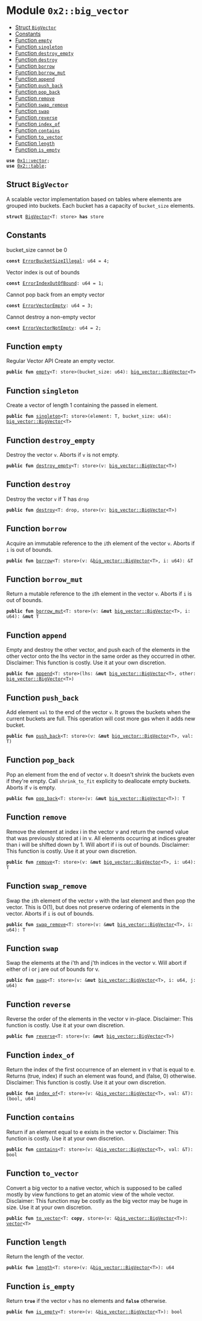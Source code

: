 
<a name="0x2_big_vector"></a>

# Module `0x2::big_vector`



-  [Struct `BigVector`](#0x2_big_vector_BigVector)
-  [Constants](#@Constants_0)
-  [Function `empty`](#0x2_big_vector_empty)
-  [Function `singleton`](#0x2_big_vector_singleton)
-  [Function `destroy_empty`](#0x2_big_vector_destroy_empty)
-  [Function `destroy`](#0x2_big_vector_destroy)
-  [Function `borrow`](#0x2_big_vector_borrow)
-  [Function `borrow_mut`](#0x2_big_vector_borrow_mut)
-  [Function `append`](#0x2_big_vector_append)
-  [Function `push_back`](#0x2_big_vector_push_back)
-  [Function `pop_back`](#0x2_big_vector_pop_back)
-  [Function `remove`](#0x2_big_vector_remove)
-  [Function `swap_remove`](#0x2_big_vector_swap_remove)
-  [Function `swap`](#0x2_big_vector_swap)
-  [Function `reverse`](#0x2_big_vector_reverse)
-  [Function `index_of`](#0x2_big_vector_index_of)
-  [Function `contains`](#0x2_big_vector_contains)
-  [Function `to_vector`](#0x2_big_vector_to_vector)
-  [Function `length`](#0x2_big_vector_length)
-  [Function `is_empty`](#0x2_big_vector_is_empty)


<pre><code><b>use</b> <a href="">0x1::vector</a>;
<b>use</b> <a href="table.md#0x2_table">0x2::table</a>;
</code></pre>



<a name="0x2_big_vector_BigVector"></a>

## Struct `BigVector`

A scalable vector implementation based on tables where elements are grouped into buckets.
Each bucket has a capacity of <code>bucket_size</code> elements.


<pre><code><b>struct</b> <a href="big_vector.md#0x2_big_vector_BigVector">BigVector</a>&lt;T: store&gt; <b>has</b> store
</code></pre>



<a name="@Constants_0"></a>

## Constants


<a name="0x2_big_vector_ErrorBucketSizeIllegal"></a>

bucket_size cannot be 0


<pre><code><b>const</b> <a href="big_vector.md#0x2_big_vector_ErrorBucketSizeIllegal">ErrorBucketSizeIllegal</a>: u64 = 4;
</code></pre>



<a name="0x2_big_vector_ErrorIndexOutOfBound"></a>

Vector index is out of bounds


<pre><code><b>const</b> <a href="big_vector.md#0x2_big_vector_ErrorIndexOutOfBound">ErrorIndexOutOfBound</a>: u64 = 1;
</code></pre>



<a name="0x2_big_vector_ErrorVectorEmpty"></a>

Cannot pop back from an empty vector


<pre><code><b>const</b> <a href="big_vector.md#0x2_big_vector_ErrorVectorEmpty">ErrorVectorEmpty</a>: u64 = 3;
</code></pre>



<a name="0x2_big_vector_ErrorVectorNotEmpty"></a>

Cannot destroy a non-empty vector


<pre><code><b>const</b> <a href="big_vector.md#0x2_big_vector_ErrorVectorNotEmpty">ErrorVectorNotEmpty</a>: u64 = 2;
</code></pre>



<a name="0x2_big_vector_empty"></a>

## Function `empty`

Regular Vector API
Create an empty vector.


<pre><code><b>public</b> <b>fun</b> <a href="big_vector.md#0x2_big_vector_empty">empty</a>&lt;T: store&gt;(bucket_size: u64): <a href="big_vector.md#0x2_big_vector_BigVector">big_vector::BigVector</a>&lt;T&gt;
</code></pre>



<a name="0x2_big_vector_singleton"></a>

## Function `singleton`

Create a vector of length 1 containing the passed in element.


<pre><code><b>public</b> <b>fun</b> <a href="big_vector.md#0x2_big_vector_singleton">singleton</a>&lt;T: store&gt;(element: T, bucket_size: u64): <a href="big_vector.md#0x2_big_vector_BigVector">big_vector::BigVector</a>&lt;T&gt;
</code></pre>



<a name="0x2_big_vector_destroy_empty"></a>

## Function `destroy_empty`

Destroy the vector <code>v</code>.
Aborts if <code>v</code> is not empty.


<pre><code><b>public</b> <b>fun</b> <a href="big_vector.md#0x2_big_vector_destroy_empty">destroy_empty</a>&lt;T: store&gt;(v: <a href="big_vector.md#0x2_big_vector_BigVector">big_vector::BigVector</a>&lt;T&gt;)
</code></pre>



<a name="0x2_big_vector_destroy"></a>

## Function `destroy`

Destroy the vector <code>v</code> if T has <code>drop</code>


<pre><code><b>public</b> <b>fun</b> <a href="big_vector.md#0x2_big_vector_destroy">destroy</a>&lt;T: drop, store&gt;(v: <a href="big_vector.md#0x2_big_vector_BigVector">big_vector::BigVector</a>&lt;T&gt;)
</code></pre>



<a name="0x2_big_vector_borrow"></a>

## Function `borrow`

Acquire an immutable reference to the <code>i</code>th element of the vector <code>v</code>.
Aborts if <code>i</code> is out of bounds.


<pre><code><b>public</b> <b>fun</b> <a href="big_vector.md#0x2_big_vector_borrow">borrow</a>&lt;T: store&gt;(v: &<a href="big_vector.md#0x2_big_vector_BigVector">big_vector::BigVector</a>&lt;T&gt;, i: u64): &T
</code></pre>



<a name="0x2_big_vector_borrow_mut"></a>

## Function `borrow_mut`

Return a mutable reference to the <code>i</code>th element in the vector <code>v</code>.
Aborts if <code>i</code> is out of bounds.


<pre><code><b>public</b> <b>fun</b> <a href="big_vector.md#0x2_big_vector_borrow_mut">borrow_mut</a>&lt;T: store&gt;(v: &<b>mut</b> <a href="big_vector.md#0x2_big_vector_BigVector">big_vector::BigVector</a>&lt;T&gt;, i: u64): &<b>mut</b> T
</code></pre>



<a name="0x2_big_vector_append"></a>

## Function `append`

Empty and destroy the other vector, and push each of the elements in the other vector onto the lhs vector in the
same order as they occurred in other.
Disclaimer: This function is costly. Use it at your own discretion.


<pre><code><b>public</b> <b>fun</b> <a href="big_vector.md#0x2_big_vector_append">append</a>&lt;T: store&gt;(lhs: &<b>mut</b> <a href="big_vector.md#0x2_big_vector_BigVector">big_vector::BigVector</a>&lt;T&gt;, other: <a href="big_vector.md#0x2_big_vector_BigVector">big_vector::BigVector</a>&lt;T&gt;)
</code></pre>



<a name="0x2_big_vector_push_back"></a>

## Function `push_back`

Add element <code>val</code> to the end of the vector <code>v</code>. It grows the buckets when the current buckets are full.
This operation will cost more gas when it adds new bucket.


<pre><code><b>public</b> <b>fun</b> <a href="big_vector.md#0x2_big_vector_push_back">push_back</a>&lt;T: store&gt;(v: &<b>mut</b> <a href="big_vector.md#0x2_big_vector_BigVector">big_vector::BigVector</a>&lt;T&gt;, val: T)
</code></pre>



<a name="0x2_big_vector_pop_back"></a>

## Function `pop_back`

Pop an element from the end of vector <code>v</code>. It doesn't shrink the buckets even if they're empty.
Call <code>shrink_to_fit</code> explicity to deallocate empty buckets.
Aborts if <code>v</code> is empty.


<pre><code><b>public</b> <b>fun</b> <a href="big_vector.md#0x2_big_vector_pop_back">pop_back</a>&lt;T: store&gt;(v: &<b>mut</b> <a href="big_vector.md#0x2_big_vector_BigVector">big_vector::BigVector</a>&lt;T&gt;): T
</code></pre>



<a name="0x2_big_vector_remove"></a>

## Function `remove`

Remove the element at index i in the vector v and return the owned value that was previously stored at i in v.
All elements occurring at indices greater than i will be shifted down by 1. Will abort if i is out of bounds.
Disclaimer: This function is costly. Use it at your own discretion.


<pre><code><b>public</b> <b>fun</b> <a href="big_vector.md#0x2_big_vector_remove">remove</a>&lt;T: store&gt;(v: &<b>mut</b> <a href="big_vector.md#0x2_big_vector_BigVector">big_vector::BigVector</a>&lt;T&gt;, i: u64): T
</code></pre>



<a name="0x2_big_vector_swap_remove"></a>

## Function `swap_remove`

Swap the <code>i</code>th element of the vector <code>v</code> with the last element and then pop the vector.
This is O(1), but does not preserve ordering of elements in the vector.
Aborts if <code>i</code> is out of bounds.


<pre><code><b>public</b> <b>fun</b> <a href="big_vector.md#0x2_big_vector_swap_remove">swap_remove</a>&lt;T: store&gt;(v: &<b>mut</b> <a href="big_vector.md#0x2_big_vector_BigVector">big_vector::BigVector</a>&lt;T&gt;, i: u64): T
</code></pre>



<a name="0x2_big_vector_swap"></a>

## Function `swap`

Swap the elements at the i'th and j'th indices in the vector v. Will abort if either of i or j are out of bounds
for v.


<pre><code><b>public</b> <b>fun</b> <a href="big_vector.md#0x2_big_vector_swap">swap</a>&lt;T: store&gt;(v: &<b>mut</b> <a href="big_vector.md#0x2_big_vector_BigVector">big_vector::BigVector</a>&lt;T&gt;, i: u64, j: u64)
</code></pre>



<a name="0x2_big_vector_reverse"></a>

## Function `reverse`

Reverse the order of the elements in the vector v in-place.
Disclaimer: This function is costly. Use it at your own discretion.


<pre><code><b>public</b> <b>fun</b> <a href="big_vector.md#0x2_big_vector_reverse">reverse</a>&lt;T: store&gt;(v: &<b>mut</b> <a href="big_vector.md#0x2_big_vector_BigVector">big_vector::BigVector</a>&lt;T&gt;)
</code></pre>



<a name="0x2_big_vector_index_of"></a>

## Function `index_of`

Return the index of the first occurrence of an element in v that is equal to e. Returns (true, index) if such an
element was found, and (false, 0) otherwise.
Disclaimer: This function is costly. Use it at your own discretion.


<pre><code><b>public</b> <b>fun</b> <a href="big_vector.md#0x2_big_vector_index_of">index_of</a>&lt;T: store&gt;(v: &<a href="big_vector.md#0x2_big_vector_BigVector">big_vector::BigVector</a>&lt;T&gt;, val: &T): (bool, u64)
</code></pre>



<a name="0x2_big_vector_contains"></a>

## Function `contains`

Return if an element equal to e exists in the vector v.
Disclaimer: This function is costly. Use it at your own discretion.


<pre><code><b>public</b> <b>fun</b> <a href="big_vector.md#0x2_big_vector_contains">contains</a>&lt;T: store&gt;(v: &<a href="big_vector.md#0x2_big_vector_BigVector">big_vector::BigVector</a>&lt;T&gt;, val: &T): bool
</code></pre>



<a name="0x2_big_vector_to_vector"></a>

## Function `to_vector`

Convert a big vector to a native vector, which is supposed to be called mostly by view functions to get an
atomic view of the whole vector.
Disclaimer: This function may be costly as the big vector may be huge in size. Use it at your own discretion.


<pre><code><b>public</b> <b>fun</b> <a href="big_vector.md#0x2_big_vector_to_vector">to_vector</a>&lt;T: <b>copy</b>, store&gt;(v: &<a href="big_vector.md#0x2_big_vector_BigVector">big_vector::BigVector</a>&lt;T&gt;): <a href="">vector</a>&lt;T&gt;
</code></pre>



<a name="0x2_big_vector_length"></a>

## Function `length`

Return the length of the vector.


<pre><code><b>public</b> <b>fun</b> <a href="big_vector.md#0x2_big_vector_length">length</a>&lt;T: store&gt;(v: &<a href="big_vector.md#0x2_big_vector_BigVector">big_vector::BigVector</a>&lt;T&gt;): u64
</code></pre>



<a name="0x2_big_vector_is_empty"></a>

## Function `is_empty`

Return <code><b>true</b></code> if the vector <code>v</code> has no elements and <code><b>false</b></code> otherwise.


<pre><code><b>public</b> <b>fun</b> <a href="big_vector.md#0x2_big_vector_is_empty">is_empty</a>&lt;T: store&gt;(v: &<a href="big_vector.md#0x2_big_vector_BigVector">big_vector::BigVector</a>&lt;T&gt;): bool
</code></pre>
